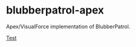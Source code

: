 # blubberpatrol-apex
Apex/VisualForce implementation of BlubberPatrol.

[Test](src/staticresources/BPWaitGIF.resource)
